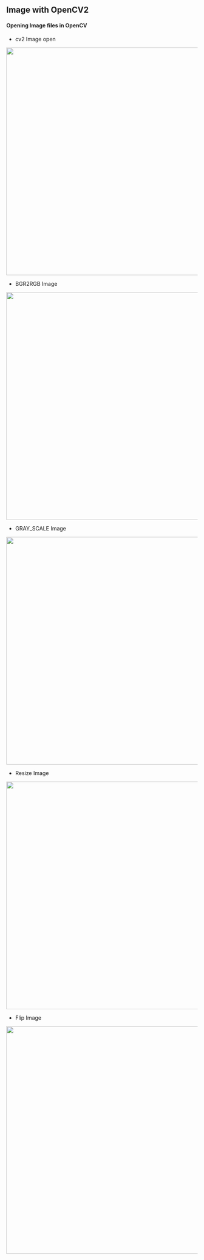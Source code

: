 ## Image with OpenCV2

#### Opening Image files in OpenCV

* cv2 Image open

<img width=600 src="https://user-images.githubusercontent.com/44635266/62769116-52b57400-bad3-11e9-9618-befad215c6c9.png">

* BGR2RGB Image

<img width = 600 src="https://user-images.githubusercontent.com/44635266/62769121-55b06480-bad3-11e9-89bf-9a1a280120dd.png">

* GRAY_SCALE Image

<img width=600 src="https://user-images.githubusercontent.com/44635266/62769134-5a751880-bad3-11e9-936d-5838cc6ae56e.png">

* Resize Image

<img width=600 src="https://user-images.githubusercontent.com/44635266/62769139-5d700900-bad3-11e9-892c-53d706a5ad7a.png">

* Flip Image

<img width=600 src="https://user-images.githubusercontent.com/44635266/62769156-62cd5380-bad3-11e9-94e6-90d0e9844091.png">
